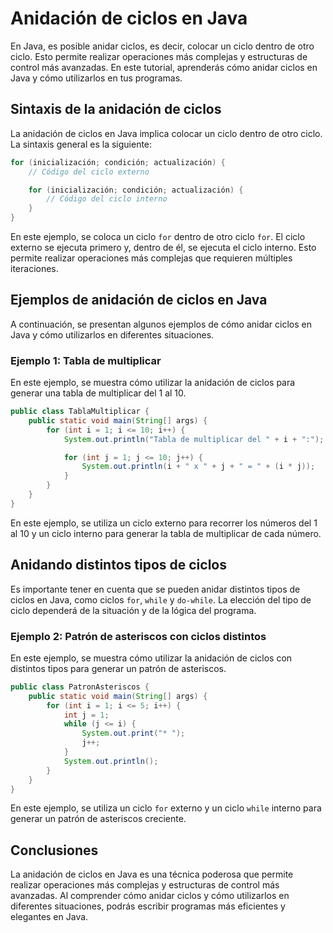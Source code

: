 # Anidación de ciclos en Java

En Java, es posible anidar ciclos, es decir, colocar un ciclo dentro de otro ciclo. Esto permite realizar
operaciones más complejas y estructuras de control más avanzadas. En este tutorial, aprenderás cómo anidar ciclos en
Java y cómo utilizarlos en tus programas.

## Sintaxis de la anidación de ciclos

La anidación de ciclos en Java implica colocar un ciclo dentro de otro ciclo. La sintaxis general es la siguiente:

```java
for (inicialización; condición; actualización) {
    // Código del ciclo externo

    for (inicialización; condición; actualización) {
        // Código del ciclo interno
    }
}
```

En este ejemplo, se coloca un ciclo `for` dentro de otro ciclo `for`. El ciclo externo se ejecuta primero y, dentro de
él, se ejecuta el ciclo interno. Esto permite realizar operaciones más complejas que requieren múltiples iteraciones.

## Ejemplos de anidación de ciclos en Java

A continuación, se presentan algunos ejemplos de cómo anidar ciclos en Java y cómo utilizarlos en diferentes
situaciones.

### Ejemplo 1: Tabla de multiplicar

En este ejemplo, se muestra cómo utilizar la anidación de ciclos para generar una tabla de multiplicar del 1 al 10.

```java
public class TablaMultiplicar {
    public static void main(String[] args) {
        for (int i = 1; i <= 10; i++) {
            System.out.println("Tabla de multiplicar del " + i + ":");

            for (int j = 1; j <= 10; j++) {
                System.out.println(i + " x " + j + " = " + (i * j));
            }
        }
    }
}
```

En este ejemplo, se utiliza un ciclo externo para recorrer los números del 1 al 10 y un ciclo interno para generar la
tabla de multiplicar de cada número.

## Anidando distintos tipos de ciclos

Es importante tener en cuenta que se pueden anidar distintos tipos de ciclos en Java, como ciclos `for`, `while` y
`do-while`. La elección del tipo de ciclo dependerá de la situación y de la lógica del programa.

### Ejemplo 2: Patrón de asteriscos con ciclos distintos

En este ejemplo, se muestra cómo utilizar la anidación de ciclos con distintos tipos para generar un patrón de
asteriscos.

```java
public class PatronAsteriscos {
    public static void main(String[] args) {
        for (int i = 1; i <= 5; i++) {
            int j = 1;
            while (j <= i) {
                System.out.print("* ");
                j++;
            }
            System.out.println();
        }
    }
}
```

En este ejemplo, se utiliza un ciclo `for` externo y un ciclo `while` interno para generar un patrón de asteriscos
creciente.

## Conclusiones

La anidación de ciclos en Java es una técnica poderosa que permite realizar operaciones más complejas y estructuras de
control más avanzadas. Al comprender cómo anidar ciclos y cómo utilizarlos en diferentes situaciones, podrás escribir
programas más eficientes y elegantes en Java.